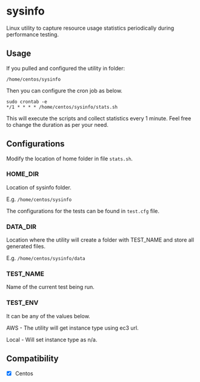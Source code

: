 # sysinfo

Linux utility to capture resource usage statistics periodically during performance testing.

## Usage
If you pulled and configured the utility in folder:
```
/home/centos/sysinfo
```
Then you can configure the cron job as below.
```
sudo crontab -e
*/1 * * * * /home/centos/sysinfo/stats.sh
```
This will execute the scripts and collect statistics every 1 minute.
Feel free to change the duration as per your need.

## Configurations
Modify the location of home folder in file `stats.sh`.

### HOME_DIR
Location of sysinfo folder. 

E.g. `/home/centos/sysinfo`


The configurations for the tests can be found in `test.cfg` file.

### DATA_DIR
Location where the utility will create a folder with TEST_NAME and store all generated files.

E.g. `/home/centos/sysinfo/data`

### TEST_NAME
Name of the current test being run.

### TEST_ENV
It can be any of the values below.

AWS - The utility will get instance type using ec3 url.

Local - Will set instance type as n/a.


## Compatibility
 - [x] Centos
